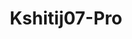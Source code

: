 ---
title: Kshitij07-Pro
github: https://github.com/Kshitij07-Pro
mode: dark
transition: 1s
score: 63.2
archetype:
- Anime
- Badges | Tags | Icons
- Little Bit of Everything
---
